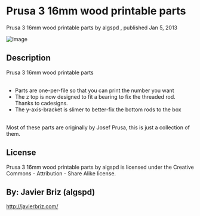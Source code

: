Prusa 3 16mm wood printable parts
===============

Prusa 3 16mm wood printable parts  by algspd , published Jan 5, 2013

![Image](img/bushing_display_large.jpg)

Description
--------
Prusa 3 16mm wood printable parts<br />
<br />
- Parts are one-per-file so that you can print the number you want<br />
- The z top is now designed to fit a bearing to fix the threaded rod. Thanks to cadesigns.<br />
- The y-axis-bracket is slimer to better-fix the bottom rods to the box<br />
<br />
Most of these parts are originally by Josef Prusa, this is just a collection of them.
  

License
--------
Prusa 3 16mm wood printable parts by algspd is licensed under the Creative Commons - Attribution - Share Alike license.  



By: Javier Briz (algspd)
--------
<http://javierbriz.com/>